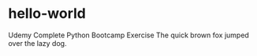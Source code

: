 # hello-world
Udemy Complete Python Bootcamp Exercise
The quick brown fox jumped over the lazy dog.
